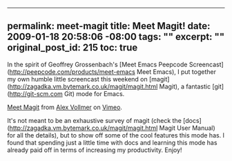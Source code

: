 ----- 
permalink: meet-magit
title: Meet Magit!
date: 2009-01-18 20:58:06 -08:00
tags: ""
excerpt: ""
original_post_id: 215
toc: true
-----
In the spirit of Geoffrey Grossenbach's [Meet Emacs Peepcode Screencast](http://peepcode.com/products/meet-emacs Meet Emacs), I put together my own humble little screencast this weekend on [magit](http://zagadka.vm.bytemark.co.uk/magit/magit.html Magit), a fantastic [git](http://git-scm.com Git) mode for Emacs.

<object width="400" height="300" data="http://vimeo.com/moogaloop.swf?clip_id=2871241&amp;server=vimeo.com&amp;show_title=1&amp;show_byline=1&amp;show_portrait=0&amp;color=&amp;fullscreen=1" type="application/x-shockwave-flash"></object>
[Meet Magit](http://vimeo.com/2871241) from [Alex Vollmer](http://vimeo.com/alexvollmer) on [Vimeo](http://vimeo.com).

It's not meant to be an exhaustive survey of magit (check the [docs](http://zagadka.vm.bytemark.co.uk/magit/magit.html Magit User Manual) for all the details), but to show off some of the cool features this mode has. I found that spending just a little time with docs and learning this mode has already paid off in terms of increasing my productivity. Enjoy!
